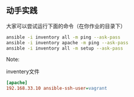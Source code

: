 ##  动手实践

大家可以尝试运行下面的命令（在你作业的目录下）

```bash
ansible -i inventory all -m ping --ask-pass
ansible -i inventory apache -m ping --ask-pass
ansible -i inventory all -m setup --ask-pass
```

Note:

inventery文件
```ini
[apache]
192.168.33.10 ansible-ssh-user=vagrant
```
